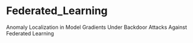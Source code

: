 # Federated_Learning
Anomaly Localization in Model Gradients Under Backdoor Attacks Against Federated Learning
